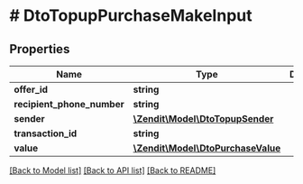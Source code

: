 # # DtoTopupPurchaseMakeInput

## Properties

Name | Type | Description | Notes
------------ | ------------- | ------------- | -------------
**offer_id** | **string** |  |
**recipient_phone_number** | **string** |  |
**sender** | [**\Zendit\Model\DtoTopupSender**](DtoTopupSender.md) |  | [optional]
**transaction_id** | **string** |  |
**value** | [**\Zendit\Model\DtoPurchaseValue**](DtoPurchaseValue.md) |  | [optional]

[[Back to Model list]](../../README.md#models) [[Back to API list]](../../README.md#endpoints) [[Back to README]](../../README.md)
